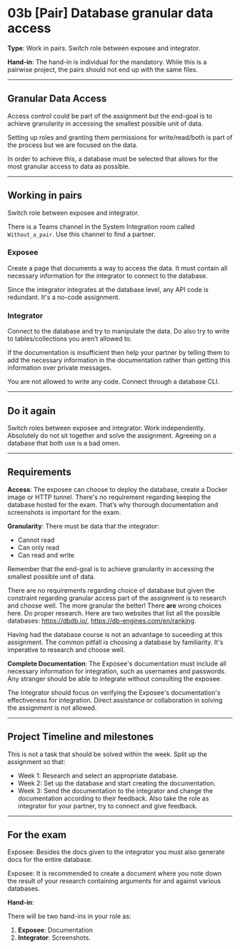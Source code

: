 # 03b [Pair] Database granular data access

**Type**: Work in pairs. Switch role between exposee and integrator. 

**Hand-in**: The hand-in is individual for the mandatory. While this is a pairwise project, the pairs should not end up with the same files.

---

## Granular Data Access

Access control could be part of the assignment but the end-goal is to achieve granularity in accessing the smallest possible unit of data.

Setting up roles and granting them permissions for write/read/both is part of the process but we are focused on the data.

In order to achieve this, a database must be selected that allows for the most granular access to data as possible.

---

## Working in pairs

Switch role between exposee and integrator. 

There is a Teams channel in the System Integration room called `Without_a_pair`. Use this channel to find a partner.

### Exposee

Create a page that documents a way to access the data. It must contain all necessary information for the integrator to connect to the database.

Since the integrator integrates at the database level, any API code is redundant. It's a no-code assignment.

### Integrator

Connect to the database and try to manipulate the data. Do also try to write to tables/collections you aren’t allowed to.

If the documentation is insufficient then help your partner by telling them to add the necessary information in the documentation rather than getting this information over private messages. 

You are not allowed to write any code. Connect through a database CLI.
 
---

## Do it again

Switch roles between exposee and integrator. Work independently. Absolutely do not sit together and solve the assignment. Agreeing on a database that both use is a bad omen.

---

## Requirements

**Access**: The exposee can choose to deploy the database, create a Docker image or HTTP tunnel. There's no requirement regarding keeping the database hosted for the exam. That’s why thorough documentation and screenshots is important for the exam. 

**Granularity**: There must be data that the integrator:

- Cannot read
- Can only read
- Can read and write

Remember that the end-goal is to achieve granularity in accessing the smallest possible unit of data.

There are no requirements regarding choice of database but given the constraint regarding granular access part of the assignment is to research and choose well. The more granular the better! There **are** wrong choices here. Do proper research. Here are two websites that list all the possible databases: https://dbdb.io/, https://db-engines.com/en/ranking.

Having had the database course is not an advantage to suceeding at this assignment. The common pitfall is choosing a database by familiarity. It's imperative to research and choose well.

**Complete Documentation**: The Exposee's documentation must include all necessary information for integration, such as usernames and passwords. Any stranger should be able to integrate without consulting the exposee.

The Integrator should focus on verifying the Exposee's documentation's effectiveness for integration. Direct assistance or collaboration in solving the assignment is not allowed.

---

## Project Timeline and milestones

This is not a task that should be solved within the week. Split up the assignment so that:

- Week 1: Research and select an appropriate database.
- Week 2: Set up the database and start creating the documentation.
- Week 3: Send the documentation to the integrator and change the documentation according to their feedback. Also take the role as integrator for your partner, try to connect and give feedback. 

---

## For the exam

Exposee: Besides the docs given to the integrator you must also generate docs for the entire database.

Exposee: It is recommended to create a document where you note down the result of your research containing arguments for and against various databases. 

**Hand-in**: 

There will be two hand-ins in your role as:

1. **Exposee**: Documentation 
2. **Integrator**: Screenshots. 

